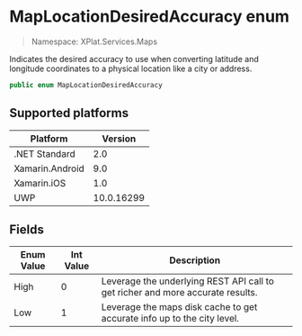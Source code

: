 # MapLocationDesiredAccuracy enum

> Namespace: XPlat.Services.Maps

Indicates the desired accuracy to use when converting latitude and longitude coordinates to a physical location like a city or address.

```csharp
public enum MapLocationDesiredAccuracy
```

## Supported platforms

| Platform | Version |
| --- | --- |
| .NET Standard | 2.0 |
| Xamarin.Android | 9.0 |
| Xamarin.iOS  | 1.0 |
| UWP | 10.0.16299 |

## Fields

| Enum Value | Int Value | Description |
| --- | --- | --- |
| High | 0 | Leverage the underlying REST API call to get richer and more accurate results. |
| Low | 1 | Leverage the maps disk cache to get accurate info up to the city level. |